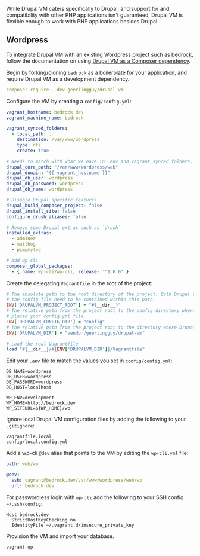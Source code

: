 While Drupal VM caters specifically to Drupal, and support for and compatibility with other PHP applications isn't guaranteed, Drupal VM is flexible enough to work with PHP applications besides Drupal.

## Wordpress

To integrate Drupal VM with an existing Wordpress project such as [bedrock](https://github.com/roots/bedrock), follow the documentation on using [Drupal VM as a Composer dependency](http://docs.drupalvm.com/en/latest/deployment/composer-dependency/).

Begin by forking/cloning `bedrock` as a boilerplate for your application, and require Drupal VM as a development dependency.

```yaml
composer require --dev geerlingguy/drupal-vm
```

Configure the VM by creating a `config/config.yml`:

```yaml
vagrant_hostname: bedrock.dev
vagrant_machine_name: bedrock

vagrant_synced_folders:
  - local_path: .
    destination: /var/www/wordpress
    type: nfs
    create: true

# Needs to match with what we have in .env and vagrant_synced_folders.
drupal_core_path: "/var/www/wordpress/web"
drupal_domain: "{{ vagrant_hostname }}"
drupal_db_user: wordpress
drupal_db_password: wordpress
drupal_db_name: wordpress

# Disable Drupal specific features.
drupal_build_composer_project: false
drupal_install_site: false
configure_drush_aliases: false

# Remove some Drupal extras such as `drush`
installed_extras:
  - adminer
  - mailhog
  - pimpmylog

# Add wp-cli
composer_global_packages:
  - { name: wp-cli/wp-cli, release: '^1.0.0' }
```

Create the delegating `Vagrantfile` in the root of the project:

```rb
# The absolute path to the root directory of the project. Both Drupal VM and
# the config file need to be contained within this path.
ENV['DRUPALVM_PROJECT_ROOT'] = "#{__dir__}"
# The relative path from the project root to the config directory where you
# placed your config.yml file.
ENV['DRUPALVM_CONFIG_DIR'] = "config"
# The relative path from the project root to the directory where Drupal VM is located.
ENV['DRUPALVM_DIR'] = "vendor/geerlingguy/drupal-vm"

# Load the real Vagrantfile
load "#{__dir__}/#{ENV['DRUPALVM_DIR']}/Vagrantfile"
```

Edit your `.env` file to match the values you set in `config/config.yml`:

```
DB_NAME=wordpress
DB_USER=wordpress
DB_PASSWORD=wordpress
DB_HOST=localhost

WP_ENV=development
WP_HOME=http://bedrock.dev
WP_SITEURL=${WP_HOME}/wp
```

Ignore local Drupal VM configuration files by adding the following to your `.gitignore`:

```
Vagrantfile.local
config/local.config.yml
```

Add a wp-cli `@dev` alias that points to the VM by editing the `wp-cli.yml` file:

```yaml
path: web/wp

@dev:
  ssh: vagrant@bedrock.dev/var/www/wordpress/web/wp
  url: bedrock.dev
```

For passwordless login with `wp-cli` add the following to your SSH config `~/.ssh/config`:

```
Host bedrock.dev
  StrictHostKeyChecking no
  IdentityFile ~/.vagrant.d/insecure_private_key
```

Provision the VM and import your database.

```sh
vagrant up
```
